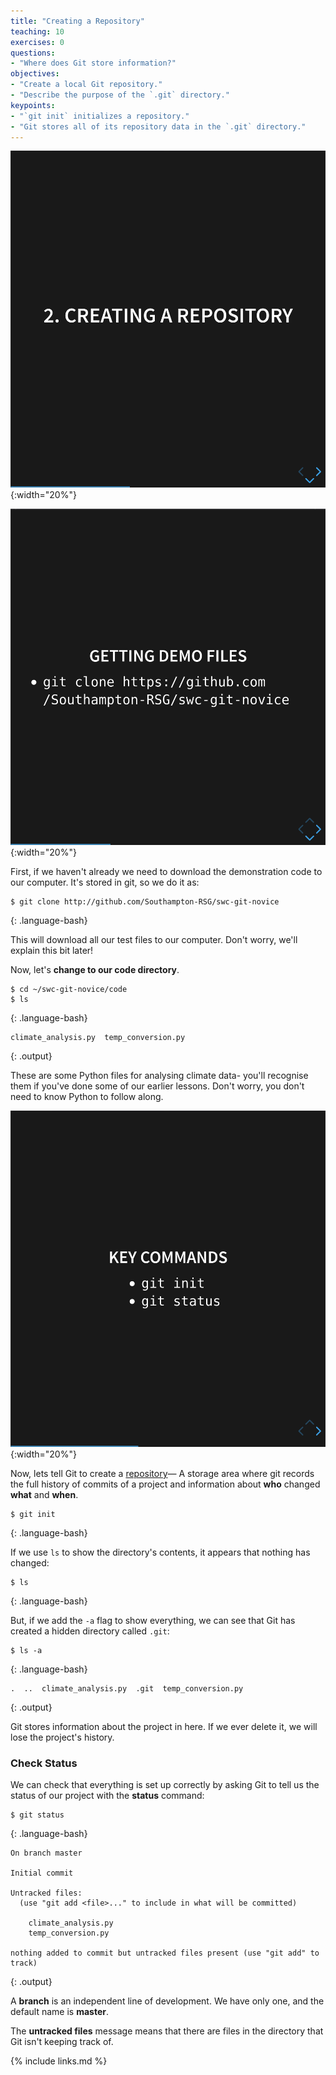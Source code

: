 ```yaml
---
title: "Creating a Repository"
teaching: 10
exercises: 0
questions:
- "Where does Git store information?"
objectives:
- "Create a local Git repository."
- "Describe the purpose of the `.git` directory."
keypoints:
- "`git init` initializes a repository."
- "Git stores all of its repository data in the `.git` directory."
---
```


![Introduction](/fig/slides/03-create/0_introduction.png){:width="20%"}


![Downloading files](/fig/slides/03-create/1_demo_files.png){:width="20%"}

First, if we haven't already we need to download the demonstration code to our computer. It's stored in git, so we do it as:

~~~
$ git clone http://github.com/Southampton-RSG/swc-git-novice
~~~
{: .language-bash}


This will download all our test files to our computer. Don't worry, we'll explain this bit later!


Now, let's **change to our code directory**.

~~~
$ cd ~/swc-git-novice/code
$ ls
~~~
{: .language-bash}

~~~
climate_analysis.py  temp_conversion.py
~~~
{: .output}

These are some Python files for analysing climate data-
you'll recognise them if you've done some of our earlier lessons.
Don't worry, you don't need to know Python to follow along.

![Creating a Repository](/fig/slides/03-create/2_key.png){:width="20%"}

Now, lets tell Git to create a [repository](reference.html#repository)&mdash; A storage area where git records the full history of commits of a project and information about **who** changed **what** and **when**.

~~~
$ git init
~~~
{: .language-bash}

If we use `ls` to show the directory's contents,
it appears that nothing has changed:

~~~
$ ls
~~~
{: .language-bash}



But, if we add the `-a` flag to show everything,
we can see that Git has created a hidden directory called `.git`:

~~~
$ ls -a
~~~
{: .language-bash}

~~~
.  ..  climate_analysis.py  .git  temp_conversion.py
~~~
{: .output}

Git stores information about the project in here.
If we ever delete it,
we will lose the project's history.

### Check Status

We can check that everything is set up correctly
by asking Git to tell us the status of our project with the **status** command:

~~~
$ git status
~~~
{: .language-bash}

~~~
On branch master

Initial commit

Untracked files:
  (use "git add <file>..." to include in what will be committed)

	climate_analysis.py
	temp_conversion.py

nothing added to commit but untracked files present (use "git add" to track)
~~~
{: .output}

A **branch** is an independent line of development.  We have only one, and the default name is **master**.

The **untracked files** message means that there are files in the directory
that Git isn't keeping track of.

{% include links.md %}
